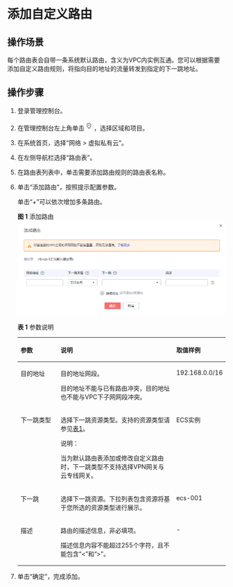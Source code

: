 # 添加自定义路由<a name="route_0016"></a>

## 操作场景<a name="zh-cn_topic_0212076961_section19392203715428"></a>

每个路由表会自带一条系统默认路由，含义为VPC内实例互通。您可以根据需要添加自定义路由规则，将指向目的地址的流量转发到指定的下一跳地址。

## 操作步骤<a name="zh-cn_topic_0212076961_section14412194514311"></a>

1.  登录管理控制台。
2.  在管理控制台左上角单击![](figures/icon-region-0.png)，选择区域和项目。
3.  在系统首页，选择“网络 \> 虚拟私有云”。
4.  在左侧导航栏选择“路由表”。
5.  在路由表列表中，单击需要添加路由规则的路由表名称。
6.  单击“添加路由”，按照提示配置参数。

    单击“+”可以依次增加多条路由。

    **图 1**  添加路由<a name="zh-cn_topic_0212076961_fig549623051019"></a>  
    ![](figures/添加路由-1.png "添加路由-1")

    **表 1**  参数说明

    <a name="zh-cn_topic_0212076961_table184241328144114"></a>
    <table><thead align="left"><tr id="zh-cn_topic_0212076961_row1642415282418"><th class="cellrowborder" valign="top" width="19.24%" id="mcps1.2.4.1.1"><p id="zh-cn_topic_0212076961_p642462804110"><a name="zh-cn_topic_0212076961_p642462804110"></a><a name="zh-cn_topic_0212076961_p642462804110"></a>参数</p>
    </th>
    <th class="cellrowborder" valign="top" width="55.7%" id="mcps1.2.4.1.2"><p id="zh-cn_topic_0212076961_p1042452844118"><a name="zh-cn_topic_0212076961_p1042452844118"></a><a name="zh-cn_topic_0212076961_p1042452844118"></a>说明</p>
    </th>
    <th class="cellrowborder" valign="top" width="25.06%" id="mcps1.2.4.1.3"><p id="zh-cn_topic_0212076961_p9424162814413"><a name="zh-cn_topic_0212076961_p9424162814413"></a><a name="zh-cn_topic_0212076961_p9424162814413"></a>取值样例</p>
    </th>
    </tr>
    </thead>
    <tbody><tr id="zh-cn_topic_0212076961_row84248284419"><td class="cellrowborder" valign="top" width="19.24%" headers="mcps1.2.4.1.1 "><p id="zh-cn_topic_0212076961_p44241528184110"><a name="zh-cn_topic_0212076961_p44241528184110"></a><a name="zh-cn_topic_0212076961_p44241528184110"></a>目的地址</p>
    </td>
    <td class="cellrowborder" valign="top" width="55.7%" headers="mcps1.2.4.1.2 "><p id="zh-cn_topic_0212076961_p77516299464"><a name="zh-cn_topic_0212076961_p77516299464"></a><a name="zh-cn_topic_0212076961_p77516299464"></a>目的地址网段。</p>
    <p id="zh-cn_topic_0212076961_p24241428114118"><a name="zh-cn_topic_0212076961_p24241428114118"></a><a name="zh-cn_topic_0212076961_p24241428114118"></a>目的地址不能与已有路由冲突，目的地址也不能与VPC下子网网段冲突。</p>
    </td>
    <td class="cellrowborder" valign="top" width="25.06%" headers="mcps1.2.4.1.3 "><p id="zh-cn_topic_0212076961_p11109151318450"><a name="zh-cn_topic_0212076961_p11109151318450"></a><a name="zh-cn_topic_0212076961_p11109151318450"></a>192.168.0.0/16</p>
    </td>
    </tr>
    <tr id="zh-cn_topic_0212076961_row4424928184112"><td class="cellrowborder" valign="top" width="19.24%" headers="mcps1.2.4.1.1 "><p id="zh-cn_topic_0212076961_p24241128144118"><a name="zh-cn_topic_0212076961_p24241128144118"></a><a name="zh-cn_topic_0212076961_p24241128144118"></a>下一跳类型</p>
    </td>
    <td class="cellrowborder" valign="top" width="55.7%" headers="mcps1.2.4.1.2 "><p id="zh-cn_topic_0212076961_p842432815415"><a name="zh-cn_topic_0212076961_p842432815415"></a><a name="zh-cn_topic_0212076961_p842432815415"></a>选择下一跳资源类型。支持的资源类型请参见<a href="路由表简介-0.md#zh-cn_topic_0212076956_table1727714140542">表1</a>。</p>
    <div class="note" id="zh-cn_topic_0212076961_note877217403918"><a name="zh-cn_topic_0212076961_note877217403918"></a><a name="zh-cn_topic_0212076961_note877217403918"></a><span class="notetitle"> 说明： </span><div class="notebody"><p id="zh-cn_topic_0212076961_p077214193915"><a name="zh-cn_topic_0212076961_p077214193915"></a><a name="zh-cn_topic_0212076961_p077214193915"></a>当为默认路由表添加或修改自定义路由时，下一跳类型不支持选择VPN网关与云专线网关。</p>
    </div></div>
    </td>
    <td class="cellrowborder" valign="top" width="25.06%" headers="mcps1.2.4.1.3 "><p id="zh-cn_topic_0212076961_p6437214114510"><a name="zh-cn_topic_0212076961_p6437214114510"></a><a name="zh-cn_topic_0212076961_p6437214114510"></a>ECS实例</p>
    </td>
    </tr>
    <tr id="zh-cn_topic_0212076961_row194242280417"><td class="cellrowborder" valign="top" width="19.24%" headers="mcps1.2.4.1.1 "><p id="zh-cn_topic_0212076961_p10424162813411"><a name="zh-cn_topic_0212076961_p10424162813411"></a><a name="zh-cn_topic_0212076961_p10424162813411"></a>下一跳</p>
    </td>
    <td class="cellrowborder" valign="top" width="55.7%" headers="mcps1.2.4.1.2 "><p id="zh-cn_topic_0212076961_p83781721161712"><a name="zh-cn_topic_0212076961_p83781721161712"></a><a name="zh-cn_topic_0212076961_p83781721161712"></a>选择下一跳资源。下拉列表包含资源将基于您所选的资源类型进行展示。</p>
    </td>
    <td class="cellrowborder" valign="top" width="25.06%" headers="mcps1.2.4.1.3 "><p id="zh-cn_topic_0212076961_p184241285417"><a name="zh-cn_topic_0212076961_p184241285417"></a><a name="zh-cn_topic_0212076961_p184241285417"></a>ecs-001</p>
    </td>
    </tr>
    <tr id="zh-cn_topic_0212076961_row7424202824114"><td class="cellrowborder" valign="top" width="19.24%" headers="mcps1.2.4.1.1 "><p id="zh-cn_topic_0212076961_p16424142804110"><a name="zh-cn_topic_0212076961_p16424142804110"></a><a name="zh-cn_topic_0212076961_p16424142804110"></a>描述</p>
    </td>
    <td class="cellrowborder" valign="top" width="55.7%" headers="mcps1.2.4.1.2 "><p id="zh-cn_topic_0212076961_p642416281415"><a name="zh-cn_topic_0212076961_p642416281415"></a><a name="zh-cn_topic_0212076961_p642416281415"></a>路由的描述信息，非必填项。</p>
    <p id="zh-cn_topic_0212076961_p34241281416"><a name="zh-cn_topic_0212076961_p34241281416"></a><a name="zh-cn_topic_0212076961_p34241281416"></a>描述信息内容不能超过255个字符，且不能包含“&lt;”和“&gt;”。</p>
    </td>
    <td class="cellrowborder" valign="top" width="25.06%" headers="mcps1.2.4.1.3 "><p id="zh-cn_topic_0212076961_p1742411289419"><a name="zh-cn_topic_0212076961_p1742411289419"></a><a name="zh-cn_topic_0212076961_p1742411289419"></a>-</p>
    </td>
    </tr>
    </tbody>
    </table>

7.  单击“确定”，完成添加。

